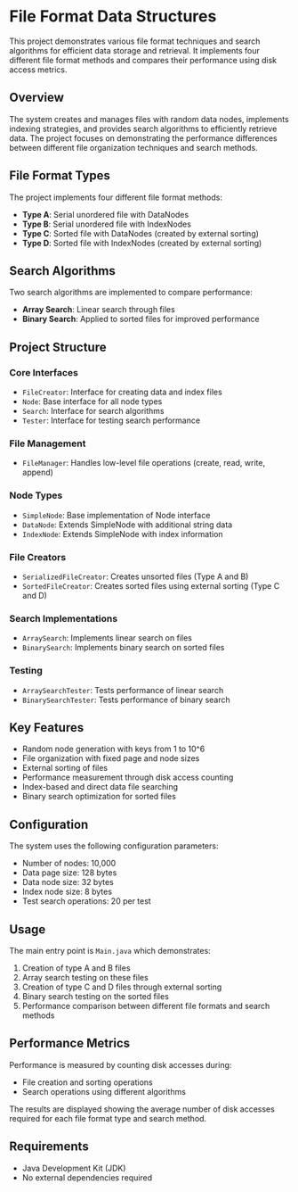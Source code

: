 # File Format Data Structures

This project demonstrates various file format techniques and search algorithms for efficient data storage and retrieval. It implements four different file format methods and compares their performance using disk access metrics.

## Overview

The system creates and manages files with random data nodes, implements indexing strategies, and provides search algorithms to efficiently retrieve data. The project focuses on demonstrating the performance differences between different file organization techniques and search methods.

## File Format Types

The project implements four different file format methods:

- **Type A**: Serial unordered file with DataNodes
- **Type B**: Serial unordered file with IndexNodes
- **Type C**: Sorted file with DataNodes (created by external sorting)
- **Type D**: Sorted file with IndexNodes (created by external sorting)

## Search Algorithms

Two search algorithms are implemented to compare performance:

- **Array Search**: Linear search through files
- **Binary Search**: Applied to sorted files for improved performance

## Project Structure

### Core Interfaces
- `FileCreator`: Interface for creating data and index files
- `Node`: Base interface for all node types
- `Search`: Interface for search algorithms
- `Tester`: Interface for testing search performance

### File Management
- `FileManager`: Handles low-level file operations (create, read, write, append)

### Node Types
- `SimpleNode`: Base implementation of Node interface
- `DataNode`: Extends SimpleNode with additional string data
- `IndexNode`: Extends SimpleNode with index information

### File Creators
- `SerializedFileCreator`: Creates unsorted files (Type A and B)
- `SortedFileCreator`: Creates sorted files using external sorting (Type C and D)

### Search Implementations
- `ArraySearch`: Implements linear search on files
- `BinarySearch`: Implements binary search on sorted files

### Testing
- `ArraySearchTester`: Tests performance of linear search
- `BinarySearchTester`: Tests performance of binary search

## Key Features

- Random node generation with keys from 1 to 10^6
- File organization with fixed page and node sizes
- External sorting of files
- Performance measurement through disk access counting
- Index-based and direct data file searching
- Binary search optimization for sorted files

## Configuration

The system uses the following configuration parameters:

- Number of nodes: 10,000
- Data page size: 128 bytes
- Data node size: 32 bytes
- Index node size: 8 bytes
- Test search operations: 20 per test

## Usage

The main entry point is `Main.java` which demonstrates:

1. Creation of type A and B files
2. Array search testing on these files
3. Creation of type C and D files through external sorting
4. Binary search testing on the sorted files
5. Performance comparison between different file formats and search methods

## Performance Metrics

Performance is measured by counting disk accesses during:
- File creation and sorting operations
- Search operations using different algorithms

The results are displayed showing the average number of disk accesses required for each file format type and search method.

## Requirements

- Java Development Kit (JDK)
- No external dependencies required
